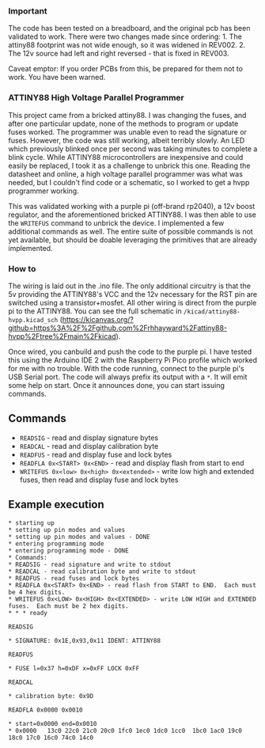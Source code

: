 ### Important

The code has been tested on a breadboard, and the original pcb has been
validated to work.  There were two changes made since ordering: 1. The
attiny88 footprint was not wide enough, so it was widened in REV002.
2. The 12v source had left and right reversed - that is fixed in REV003.

Caveat emptor:  If you order PCBs from this, be prepared for them not
to work.  You have been warned.

### ATTINY88 High Voltage Parallel Programmer

This project came from a bricked attiny88. I was changing the fuses, and after
one particular update, none of the methods to program or update fuses worked.
The programmer was unable even to read the signature or fuses. However, the code
was still working, albeit terribly slowly. An LED which previously blinked once
per second was taking minutes to complete a blink cycle. While ATTINY88
microcontrollers are inexpensive and could easily be replaced, I took it as a
challenge to unbrick this one. Reading the datasheet and online, a high voltage
parallel programmer was what was needed, but I couldn't find code or a
schematic, so I worked to get a hvpp programmer working.

This was validated working with a purple pi (off-brand rp2040), a 12v boost
regulator, and the aforementioned bricked ATTINY88. I was then able to use the
`WRITEFUS` command to unbrick the device.  I implemented a few additional
commands as well.  The entire suite of possible commands is not yet available,
but should be doable leveraging the primitives that are already implemented.

### How to

The wiring is laid out in the .ino file. The only additional circuitry is that
the 5v providing the ATTINY88's VCC and the 12v necessary for the RST pin are
switched using a transistor+mosfet. All other wiring is direct from the purple
pi to the ATTINY88.  You can see the full schematic in
`/kicad/attiny88-hvpp.kicad_sch`
(https://kicanvas.org/?github=https%3A%2F%2Fgithub.com%2Frhhayward%2Fattiny88-hvpp%2Ftree%2Fmain%2Fkicad).

Once wired, you canbuild and push the code to the purple pi. I have tested this
using the Arduino IDE 2 with the Raspberry Pi Pico profile which worked for me
with no trouble. With the code running, connect to the purple pi's USB Serial
port.  The code will always prefix its output with a `*`.  It will emit some
help on start.  Once it announces done, you can start issuing commands.

## Commands

* `READSIG` - read and display signature bytes
* `READCAL` - read and display calibration byte
* `READFUS` - read and display fuse and lock bytes
* `READFLA 0x<START> 0x<END>` - read and display flash from start to end
* `WRITEFUS 0x<low> 0x<high> 0x<extended>` - write low high and extended
  fuses, then read and display fuse and lock bytes

## Example execution

```
* starting up
* setting up pin modes and values
* setting up pin modes and values - DONE
* entering programming mode
* entering programming mode - DONE
* Commands:
* READSIG - read signature and write to stdout
* READCAL - read calibration byte and write to stdout
* READFUS - read fuses and lock bytes
* READFLA 0x<START> 0x<END> - read flash from START to END.  Each must be 4 hex digits.
* WRITEFUS 0x<LOW> 0x<HIGH> 0x<EXTENDED> - write LOW HIGH and EXTENDED fuses.  Each must be 2 hex digits.
* * * ready
```
```
READSIG
```
```
* SIGNATURE: 0x1E,0x93,0x11 IDENT: ATTINY88
```
```
READFUS
```
```
* FUSE l=0x37 h=0xDF x=0xFF LOCK 0xFF
```
```
READCAL
```
```
* calibration byte: 0x9D
```
```
READFLA 0x0000 0x0010
```
```
* start=0x0000 end=0x0010
* 0x0000   13c0 22c0 21c0 20c0 1fc0 1ec0 1dc0 1cc0  1bc0 1ac0 19c0 18c0 17c0 16c0 74c0 14c0
```
